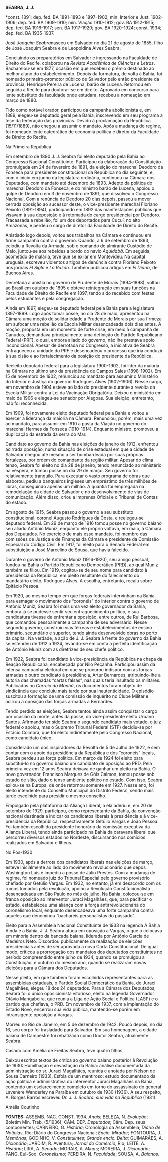 **SEABRA, J. J.**

\*const. 1891; dep. fed. BA 1891-1893 e 1897-1902; min. Interior e Just.
1902-1906; dep. fed. BA 1909-1910; min. Viação 1910-1912; gov. BA
1912-1915; dep. fed. BA 1916-1917; sen. BA 1917-1920; gov. BA 1920-1924;
const. 1934; dep. fed. BA 1935-1937.

*José Joaquim Seabra*nasceu em Salvador no dia 21 de agosto de 1855,
filho de José Joaquim Seabra e de Leopoldina Alves Seabra.

Concluindo os preparatórios em Salvador e ingressando na Faculdade de
Direito do Recife, colaborou na *Revista Acadêmica de Ciências e
Letras*. Bacharelou-se em 1877, ocasião em que recebeu o prêmio
destinado ao melhor aluno do estabelecimento. Depois da formatura, de
volta à Bahia, foi nomeado primeiro-promotor público de Salvador pelo
então presidente da província, Henrique Pereira de Lucena, barão de
Lucena. Retornou em seguida a Recife para doutorar-se em direito.
Aprovado em concurso para lente substituto da faculdade onde estudara,
recebeu a nomeação em março de 1880.

Tido como notável orador, participou da campanha abolicionista e, em
1889, elegeu-se deputado geral pela Bahia, inscrevendo em seu programa a
tese da federação das províncias. Devido à proclamação da República
(15/11/1889), não chegou a assumir o mandato. Após a mudança do regime,
foi nomeado lente catedrático de economia política e diretor da
Faculdade de Direito do Recife.

Na Primeira República

Em setembro de 1890 J. J. Seabra foi eleito deputado pela Bahia ao
Congresso Nacional Constituinte. Participou da elaboração da
Constituição promulgada em 24 de fevereiro de 1891, da eleição do
marechal Deodoro da Fonseca para presidente constitucional da República
no dia seguinte, e, com o início em junho da legislatura ordinária,
continuou na Câmara dos Deputados, com mandato até dezembro de 1893.
Adepto da política do marechal Deodoro da Fonseca, e do ministro barão
de Lucena, apoiou o golpe de Deodoro em 3 de novembro de 1891, que
dissolveu o Congresso Nacional. Com a renúncia de Deodoro 20 dias
depois, passou a mover cerrada oposição ao sucessor deste, o
vice-presidente marechal Floriano Peixoto (1891-1894), participando em
1892 das manifestações públicas que visavam à sua deposição e à retomada
do cargo presidencial por Deodoro. Fracassada a rebelião, foi um dos
deportados para Cucuí, no alto Amazonas, e perdeu o cargo de diretor da
Faculdade de Direito do Recife.

Anistiado logo depois, voltou aos trabalhos na Câmara e continuou em
firme campanha contra o governo. Quando, a 6 de setembro de 1893,
eclodiu a Revolta da Armada, sob o comando do almirante Custódio de
Melo, juntou-se aos rebeldes a bordo do navio *Aquidabã*. Em seguida,
acometido de malária, teve que se exilar em Montevidéu. Na capital
uruguaia, escreveu violentos artigos de denúncia contra Floriano Peixoto
nos jornais *El Siglo* e *La Razón*. Também publicou artigos em *El
Diario*, de Buenos Aires.

Decretada a anistia no governo de Prudente de Morais (1894-1898), voltou
ao Brasil em outubro de 1895 e obteve reintegração em suas funções na
Faculdade de Direito do Recife em 1897, tendo sido recebido com festas
pelos estudantes e pela congregação.

Ainda em 1897, elegeu-se deputado federal pela Bahia para a legislatura
1897-1899. Logo após tomar posse, no dia 28 de maio, apresentou na
Câmara uma moção de solidariedade a Prudente de Morais por sua firmeza
em sufocar uma rebelião da Escola Militar desencadeada dois dias antes.
A moção, proposta em um momento de forte crise, em meio à campanha de
Canudos, demandava principalmente uma definição do Partido Republicano
Federal (PRF), o qual, embora aliado do governo, não lhe prestava apoio
incondicional. Apesar de derrotada no Congresso, a iniciativa de Seabra
enfraqueceu a unidade do PRF e desencadeou o processo que iria conduzir
à sua cisão e ao fortalecimento da posição do presidente da República.

Reeleito deputado federal para a legislatura 1900-1902, foi líder da
maioria na Câmara no último ano da presidência de Campos Sales
(1898-1902). Em 15 de novembro de 1902, renunciou ao mandato para
assumir o Ministério do Interior e Justiça do governo Rodrigues Alves
(1902-1906). Nesse cargo, em novembro de 1904 esteve ao lado do
presidente durante a revolta da Escola Militar contra a Lei da Vacinação
Obrigatória. Deixou o ministério em maio de 1906 e elegeu-se senador por
Alagoas. Sua eleição, entretanto, não foi reconhecida.

Em 1909, foi novamente eleito deputado federal pela Bahia e voltou a
exercer a liderança da maioria na Câmara. Renunciou, porém, mais uma vez
ao mandato, para assumir em 1910 a pasta da Viação no governo do
marechal Hermes da Fonseca (1910-1914). Enquanto ministro, promoveu a
duplicação da estrada da serra do Mar.

Candidato ao governo da Bahia nas eleições de janeiro de 1912, enfrentou
acirrada oposição, numa situação de crise estadual em que a cidade de
Salvador chegou até mesmo a ser bombardeada por suas próprias
fortalezas, por ordem do comandante da região militar. Apesar do clima
tenso, Seabra foi eleito no dia 28 de janeiro, tendo renunciado ao
ministério na véspera, e tomou posse no dia 29 de março. Seu governo foi
relativamente tranquilo. Para executar o vasto programa de obras que
elaborou, pediu a banqueiros ingleses um empréstimo de três milhões de
libras, conseguindo apenas um milhão. A quantia foi empregada na
remodelação da cidade de Salvador e no desenvolvimento de vias de
comunicação. Além disso, criou a Imprensa Oficial e o Tribunal de Contas
do estado.

Em agosto de 1915, Seabra passou o governo a seu substituto
constitucional, coronel Augusto Rodrigues da Costa, e reelegeu-se
deputado federal. Em 29 de março de 1916 tomou posse no governo baiano
seu aliado Antônio Muniz, enquanto ele próprio voltava, em maio, à
Câmara dos Deputados. No exercício de mais esse mandato, foi membro das
comissões de Justiça e de Finanças da Câmara e presidente da Comissão
Especial do Código Civil. Em 1917, foi eleito para o Senado Federal em
substituição a José Marcelino de Sousa, que havia falecido.

Durante o governo de Antônio Muniz (1916-1920), seu amigo pessoal,
fundou na Bahia o Partido Republicano Democrático (PRD), ao qual Muniz
também se filiou. Em 1919, cogitou-se de seu nome para candidato à
presidência da República, em pleito resultante do falecimento do
mandatário eleito, Rodrigues Alves. A escolha, entretanto, recaiu sobre
Epitácio Pessoa.

Em 1920, ao mesmo tempo em que forças federais intervinham na Bahia para
esmagar o movimento dos “coronéis” do interior contra o governo de
Antônio Muniz, Seabra foi mais uma vez eleito governador da Bahia,
embora já se pudesse sentir seu enfraquecimento político, e sua
candidatura tivesse de enfrentar a oposição, entre outros, de Rui
Barbosa, que comandou pessoalmente a campanha de seu adversário. Nesse
segundo governo, construiu vias férreas e estabelecimentos de ensino
primário, secundário e superior, tendo ainda desenvolvido obras no porto
da capital. Na verdade, a ação de J. J. Seabra à frente do governo da
Bahia se estendeu de 1912 a 1924, levando-se em conta a perfeita
identificação de Antônio Muniz com as diretrizes de seu chefe político.

Em 1922, Seabra foi candidato à vice-presidência da República na chapa
da Reação Republicana, encabeçada por Nilo Peçanha. Participou assim da
intensa campanha eleitoral em que se procurou indispor com as forças
armadas o outro candidato à presidência, Artur Bernardes, atribuindo-lhe
a autoria das chamadas “cartas falsas”, nas quais teria insultado os
militares. Publicados no *Correio da Manhã*, os documentos foram objeto
de sindicância que concluiu mais tarde por sua inautenticidade. O
episódio suscitou a formação de uma comissão de inquérito no Clube
Militar e acirrou a oposição das forças armadas a Bernardes.

Tendo perdido as eleições, Seabra tentou ainda assim conquistar o cargo
por ocasião da morte, antes da posse, do vice-presidente eleito Urbano
Santos. Afirmando ter sido Seabra o segundo candidato mais votado, o
juiz federal o apoiou, mas o Supremo Tribunal Federal (STF) decidiu-se
por Estácio Coimbra, que foi eleito indiretamente pelo Congresso
Nacional, como candidato único.

Considerado um dos inspiradores da Revolta de 5 de Julho de 1922, e sem
contar com o apoio da presidência da República e dos “coronéis” locais,
Seabra perdeu sua força política. Em março de 1924 foi eleito para
substituí-lo no governo baiano um candidato de oposição ao PRD. Pela
primeira vez em 12 anos Seabra deixava de ganhar um pleito na Bahia. O
novo governador, Francisco Marques de Góis Calmon, tomou posse sob
estado de sítio, dado o tenso ambiente político no estado. Com isso,
Seabra exilou-se na Europa, de onde retornou somente em 1927. Nesse ano,
foi eleito intendente do Conselho Municipal do Distrito Federal, sendo
mais tarde escolhido para presidir o mesmo conselho.

Empolgado pela plataforma da Aliança Liberal, a ela aderiu e, em 20 de
setembro de 1929, participou, como representante da Bahia, da convenção
nacional destinada a indicar os candidatos liberais à presidência e à
vice-presidência da República, respectivamente Getúlio Vargas e João
Pessoa. Foi também escolhido presidente honorário da comissão executiva
da Aliança Liberal, tendo ainda participado na Bahia da caravana liberal
que percorreu diversos estados no Nordeste, discursando nos comícios
realizados em Salvador e Ilhéus.

No Pós-1930

Em 1930, após a derrota dos candidatos liberais nas eleições de março,
esteve inicialmente ao lado do movimento revolucionário que depôs
Washington Luís e impediu a posse de Júlio Prestes. Com a mudança de
regime, foi nomeado juiz do Tribunal Especial pelo governo provisório
chefiado por Getúlio Vargas. Em 1932, no entanto, já em desacordo com os
rumos tomados pela revolução, apoiou a Revolução Constitucionalista
desencadeada em São Paulo no mês de julho. Na Bahia, colocou-se em
franca oposição ao interventor Juraci Magalhães, que, para pacificar o
estado, estabeleceu uma aliança com a força antirrevolucionária do
coronelismo local, enquanto desencadeava uma forte campanha contra
aqueles que denominou “bacharéis personalistas do passado”.

Eleito para a Assembleia Nacional Constituinte de 1933 na legenda A
Bahia Ainda é a Bahia, J. J. Seabra atuou em oposição a Vargas, o que o
colocava em minoria dentro da bancada baiana, liderada por Antônio
Garcia de Medeiros Neto. Discordou publicamente da realização de
eleições presidenciais antes de ser aprovada a nova Carta
Constitucional. De igual modo, criticou a prorrogação dos mandatos dos
deputados constituintes no período compreendido entre julho de 1934,
quando se promulgou a Constituição, e outubro do mesmo ano, quando se
realizaram novas eleições para a Câmara dos Deputados.

Nesse pleito, em que também foram escolhidos representantes para as
assembleias estaduais, o Partido Social Democrático da Bahia, de Juraci
Magalhães, elegeu 18 dos 24 deputados. Para a Câmara dos Deputados,
Seabra foi o único oposicionista vitorioso, eleito na legenda Governador
Otávio Mangabeira, que reunia a Liga de Ação Social e Política (LASP) e
o partido que chefiava, o PRD. Em novembro de 1937, com a implantação do
Estado Novo, encerrou sua vida pública, mantendo-se porém em
intransigente oposição a Vargas.

Morreu no Rio de Janeiro, em 5 de dezembro de 1942. Pouco depois, no dia
16, seu corpo foi trasladado para Salvador. Em sua homenagem, a cidade
baiana de Campestre foi rebatizada como Doutor Seabra, atualmente
Seabra.

Casado com Amélia de Freitas Seabra, teve quatro filhos.

Deixou escritos textos de crítica ao governo baiano posterior à
Revolução de 1930: Humilhação e devastação da Bahia: análise documentada
da administração do sr. Juraci Magalhães, reunida e anotada por Nélson
de Sousa Carneiro (1933), Esfola de um mentiroso: estudo documentado da
ação política e administrativa do interventor Juraci Magalhães na Bahia,
contendo um esclarecimento completo em torno do assassinato do general
Lavenère Wanderley na Paraíba em outubro de 1930 (1936). A seu respeito,
A. Borges Barros escreveu *Dr. J. J. Seabra: sua vida na República*
(1931).

Amélia Coutinho

**FONTES:** ASSEMB. NAC. CONST. 1934. *Anais*; BELEZA, N. *Evolução*;
Boletim Min. Trab. (5/1936); CÂM. DEP. *Deputados*; Câm. Dep. seus
componentes; CARNEIRO, G. *História*; Cronologia da Assembleia; *Diário
de Notícias*, Rio; Diário do Congresso Nacional; *Encic. Mirador*;
FONTOURA, J. *Memórias*; GODINHO, V. *Constituintes*; *Grande encic.
Delta*; GUIMARÃES, A. *Dicionário*; JARDIM, R. Aventura; *Jornal do
Comércio*, Rio; LEITE, A. *História*; LIRA, A. *Senado*; MORAIS, A.
*Minas*; MOREIRA, J. *Dicionário*; PANG, Eul-Soo. *Coronelismo*;
PEREIRA, N. *Faculdade*; SOUSA, A. *Baianos*.
